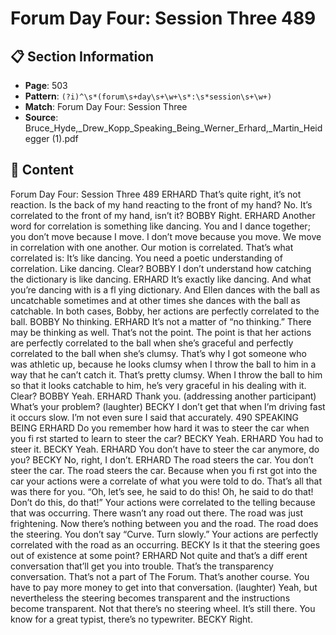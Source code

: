 # Forum Day Four: Session Three 489

## 📋 Section Information

- **Page**: 503
- **Pattern**: `(?i)^\s*(forum\s+day\s+\w+\s*:\s*session\s+\w+)`
- **Match**: Forum Day Four: Session Three
- **Source**: Bruce_Hyde,_Drew_Kopp_Speaking_Being_Werner_Erhard,_Martin_Heidegger (1).pdf

## 📄 Content

Forum Day Four: Session Three 489
ERHARD
That’s quite right, it’s not reaction. Is the back of my hand reacting to the front of my hand? No.
It’s correlated to the front of my hand, isn’t it?
BOBBY
Right.
ERHARD
Another word for correlation is something like dancing. You and I dance together; you don’t
move because I move. I don’t move because you move. We move in correlation with one
another. Our motion is correlated. That’s what correlated is: It’s like dancing. You need a poetic
understanding of correlation. Like dancing. Clear?
BOBBY
I don’t understand how catching the dictionary is like dancing.
ERHARD
It’s exactly like dancing. And what you’re dancing with is a fl ying dictionary. And Ellen dances
with the ball as uncatchable sometimes and at other times she dances with the ball as catchable.
In both cases, Bobby, her actions are perfectly correlated to the ball.
BOBBY
No thinking.
ERHARD
It’s not a matter of “no thinking.” There may be thinking as well. That’s not the point. The point is
that her actions are perfectly correlated to the ball when she’s graceful and perfectly correlated to
the ball when she’s clumsy. That’s why I got someone who was athletic up, because he looks clumsy
when I throw the ball to him in a way that he can’t catch it. That’s pretty clumsy. When I throw the
ball to him so that it looks catchable to him, he’s very graceful in his dealing with it. Clear?
BOBBY
Yeah.
ERHARD
Thank you.
(addressing another participant)
What’s your problem?
(laughter)
BECKY
I don’t get that when I’m driving fast it occurs slow. I’m not even sure I said that accurately.
490
SPEAKING BEING
ERHARD
Do you remember how hard it was to steer the car when you fi rst started to learn to steer the
car?
BECKY
Yeah.
ERHARD
You had to steer it.
BECKY
Yeah.
ERHARD
You don’t have to steer the car anymore, do you?
BECKY
No, right, I don’t.
ERHARD
The road steers the car. You don’t steer the car. The road steers the car. Because when you fi rst
got into the car your actions were a correlate of what you were told to do. That’s all that was
there for you. “Oh, let’s see, he said to do this! Oh, he said to do that! Don’t do this, do that!”
Your actions were correlated to the telling because that was occurring. There wasn’t any road
out there. The road was just frightening. Now there’s nothing between you and the road. The
road does the steering. You don’t say “Curve. Turn slowly.” Your actions are perfectly correlated
with the road as an occurring.
BECKY
Is it that the steering goes out of existence at some point?
ERHARD
Not quite and that’s a diff erent conversation that’ll get you into trouble. That’s the transparency
conversation. That’s not a part of The Forum. That’s another course. You have to pay more
money to get into that conversation.
(laughter)
Yeah, but nevertheless the steering becomes transparent and the instructions become
transparent. Not that there’s no steering wheel. It’s still there. You know for a great typist,
there’s no typewriter.
BECKY
Right.